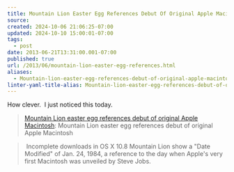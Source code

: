 ```yaml
---
title: Mountain Lion Easter Egg References Debut Of Original Apple Macintosh
source: 
created: 2024-10-06 21:06:25-07:00
updated: 2024-10-10 15:00:01-07:00
tags:
  - post
date: 2013-06-21T13:31:00.001-07:00
published: true
url: /2013/06/mountain-lion-easter-egg-references.html
aliases:
  - Mountain-lion-easter-egg-references-debut-of-original-apple-macintosh
linter-yaml-title-alias: Mountain-lion-easter-egg-references-debut-of-original-apple-macintosh
---
```



How clever.  I just noticed this today.

> [Mountain Lion easter egg references debut of](https://appleinsider.com/articles/12/07/26/mountain_lion_easter_egg_references_debut_of_original_apple_macintosh)[ original Apple Macintosh](https://appleinsider.com/articles/12/07/26/mountain_lion_easter_egg_references_debut_of_original_apple_macintosh): Mountain Lion easter egg references debut of original Apple Macintosh

>  Incomplete downloads in OS X 10.8 Mountain Lion show a "Date Modified" of Jan. 24, 1984, a reference to the day when Apple's very first Macintosh was unveiled by Steve Jobs.